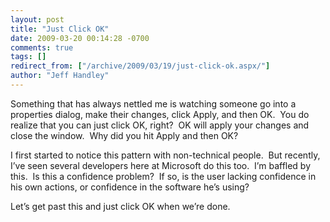 ```yaml
---
layout: post
title: "Just Click OK"
date: 2009-03-20 00:14:28 -0700
comments: true
tags: []
redirect_from: ["/archive/2009/03/19/just-click-ok.aspx/"]
author: "Jeff Handley"
---
```

<!-- more -->
<p>Something that has always nettled me is watching someone go into a properties dialog, make their changes, click Apply, and then OK.  You do realize that you can just click OK, right?  OK will apply your changes and close the window.  Why did you hit Apply and then OK?</p>  <p>I first started to notice this pattern with non-technical people.  But recently, I’ve seen several developers here at Microsoft do this too.  I’m baffled by this.  Is this a confidence problem?  If so, is the user lacking confidence in his own actions, or confidence in the software he’s using?</p>  <p>Let’s get past this and just click OK when we’re done.</p>

